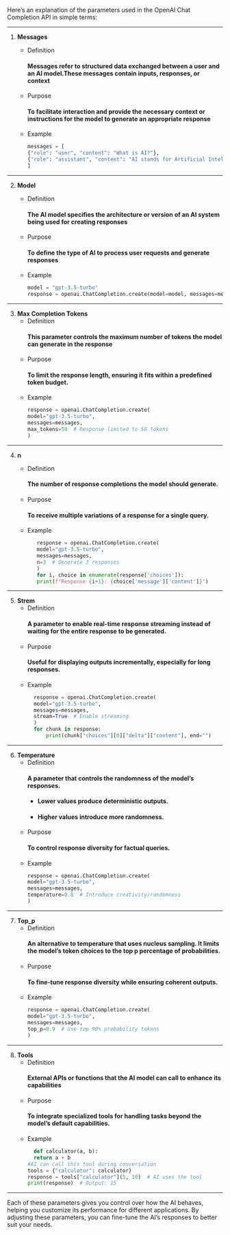 Here’s an explanation of the parameters used in the OpenAI Chat Completion API in simple terms:

---

1. **Messages**

   - Definition
     #### Messages refer to structured data exchanged between a user and an AI model.These messages contain inputs, responses, or context
   - Purpose
     #### To facilitate interaction and provide the necessary context or instructions for the model to generate an appropriate response
   - Example
     ```python
     messages = [
     {"role": "user", "content": "What is AI?"},
     {"role": "assistant", "content": "AI stands for Artificial Intelligence, which refers to systems that mimic human-like decision-making."}
     ]
     ```

---

2. **Model**

   - Definition
     #### The AI model specifies the architecture or version of an AI system being used for creating responses
   - Purpose
     #### To define the type of AI to process user requests and generate responses
   - Example
     ```python
     model = "gpt-3.5-turbo"
     response = openai.ChatCompletion.create(model=model, messages=messages)
     ```

---

3. **Max Completion Tokens**
   - Definition
     #### This parameter controls the maximum number of tokens the model can generate in the response
   - Purpose
     #### To limit the response length, ensuring it fits within a predefined token budget.
   - Example
     ```python
     response = openai.ChatCompletion.create(
     model="gpt-3.5-turbo",
     messages=messages,
     max_tokens=50  # Response limited to 50 tokens
     )
     ```

---

4. **n**

   - Definition
     #### The number of response completions the model should generate.
   - Purpose
     #### To receive multiple variations of a response for a single query.
   - Example
     ```python
        response = openai.ChatCompletion.create(
        model="gpt-3.5-turbo",
        messages=messages,
        n=3  # Generate 3 responses
        )
        for i, choice in enumerate(response['choices']):
        print(f"Response {i+1}: {choice['message']['content']}")
     ```

---

5. **Strem**
   - Definition
     #### A parameter to enable real-time response streaming instead of waiting for the entire response to be generated.
   - Purpose
     #### Useful for displaying outputs incrementally, especially for long responses.
   - Example
     ```python
       response = openai.ChatCompletion.create(
       model="gpt-3.5-turbo",
       messages=messages,
       stream=True  # Enable streaming
       )
       for chunk in response:
           print(chunk["choices"][0]["delta"]["content"], end="")
     ```

---

6. **Temperature**
   - Definition
     #### A parameter that controls the randomness of the model’s responses.
     - #### Lower values produce deterministic outputs.
     - #### Higher values introduce more randomness.
   - Purpose
     #### To control response diversity for factual queries.
   - Example
     ```python
     response = openai.ChatCompletion.create(
     model="gpt-3.5-turbo",
     messages=messages,
     temperature=0.8  # Introduce creativity/randomness
     )
     ```

---

7. **Top_p**
   - Definition
     #### An alternative to temperature that uses nucleus sampling. It limits the model’s token choices to the top p percentage of probabilities.
   - Purpose
     #### To fine-tune response diversity while ensuring coherent outputs.
   - Example
     ```python
     response = openai.ChatCompletion.create(
     model="gpt-3.5-turbo",
     messages=messages,
     top_p=0.9  # Use top 90% probability tokens
     )
     ```

---

8. **Tools**
   - Definition
     #### External APIs or functions that the AI model can call to enhance its capabilities
   - Purpose
     #### To integrate specialized tools for handling tasks beyond the model’s default capabilities.
   - Example
     ```python
       def calculator(a, b):
       return a + b
     #AI can call this tool during conversation
     tools = {"calculator": calculator}
     response = tools["calculator"](5, 10)  # AI uses the tool
     print(response)  # Output: 15
     ```

---

Each of these parameters gives you control over how the AI behaves, helping you customize its performance for different applications. By adjusting these parameters, you can fine-tune the AI’s responses to better suit your needs.
